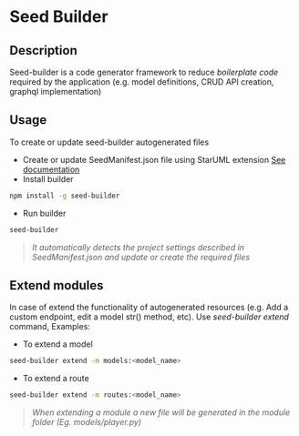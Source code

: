# Seed Builder

## Description

Seed-builder is a code generator framework to reduce *boilerplate code* required by the application (e.g. model definitions, CRUD API creation, graphql implementation) 

## Usage

To create or update seed-builder autogenerated files

-   Create or update SeedManifest.json file using StarUML extension [See documentation](https://github.com/erick-rivas/seed-staruml/blob/master/README.md)
-   Install builder
```bash
npm install -g seed-builder
``` 
-   Run builder
```bash
seed-builder
``` 
>   *It automatically detects the project settings described in SeedManifest.json and update or create the required files*

## Extend modules

In case of extend the functionality of autogenerated resources (e.g. Add a custom endpoint, edit a model str() method, etc). Use *seed-builder extend* command, Examples:

-   To extend a model
```bash
seed-builder extend -m models:<model_name>
``` 

-   To extend a route
```bash
seed-builder extend -m routes:<model_name>
``` 
>   *When extending a module a new file will be generated in the module folder (Eg. models/player.py)*
